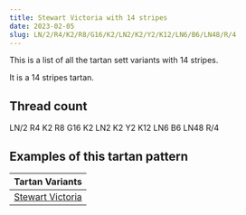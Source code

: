 ```yaml
---
title: Stewart Victoria with 14 stripes
date: 2023-02-05
slug: LN/2/R4/K2/R8/G16/K2/LN2/K2/Y2/K12/LN6/B6/LN48/R/4
---
```

This is a list of all the tartan sett variants with 14 stripes.

It is a 14 stripes tartan.


## Thread count
LN/2 R4 K2 R8 G16 K2 LN2 K2 Y2 K12 LN6 B6 LN48 R/4

## Examples of this tartan pattern

| Tartan Variants |
|---------------|
| [Stewart Victoria](/variants/ln/2/r4/k2/r8/g16/k2/ln2/k2/y2/k12/ln6/b6/ln48/r/4-b5480b0-g008000-k000000-lne0e0e0-rc00000-yf0c000)||
